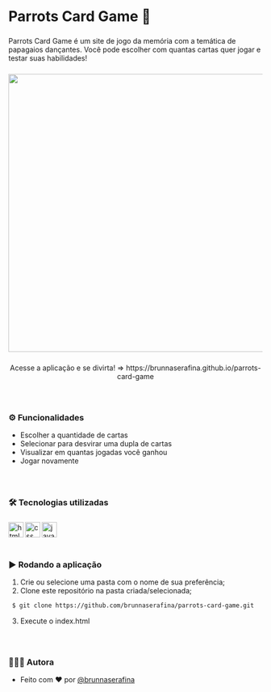 <h1 align="left">Parrots Card Game 🦜</h1>

###

<p align="left">Parrots Card Game é um site de jogo da memória com a temática de papagaios dançantes. Você pode escolher com quantas cartas quer jogar e testar suas habilidades!</p>

###
<div align="center">

<img height="550" src="https://user-images.githubusercontent.com/106851605/215228207-6d2f6e65-48c3-46b9-a564-8f91a0083af4.gif" />

</div>

###

<p align="center">Acesse a aplicação e se divirta! => https://brunnaserafina.github.io/parrots-card-game</p>


###

<br clear="both">

### ⚙️ Funcionalidades

- Escolher a quantidade de cartas
- Selecionar para desvirar uma dupla de cartas
- Visualizar em quantas jogadas você ganhou
- Jogar novamente

###

<br />

### 🛠️ Tecnologias utilizadas

###

  <img align="left" alt="html" height="30px" src="https://img.shields.io/badge/html5-%23E34F26.svg?style=for-the-badge&logo=html5&logoColor=white" />
  <img align="left" alt="css" height="30px" src="https://img.shields.io/badge/css3-%231572B6.svg?style=for-the-badge&logo=css3&logoColor=white" />
  <img align="left" alt="javascript" height="30px" src="https://img.shields.io/badge/javascript-%23323330.svg?style=for-the-badge&logo=javascript&logoColor=%23F7DF1E" />

###

<br />
<br />
<br />

### ▶️ Rodando a aplicação

1. Crie ou selecione uma pasta com o nome de sua preferência;
2. Clone este repositório na pasta criada/selecionada;

```bash
 $ git clone https://github.com/brunnaserafina/parrots-card-game.git
```

3. Execute o index.html

###
<br />

### 🙇🏻‍♀️ Autora

- Feito com ❤️ por [@brunnaserafina](https://www.github.com/brunnaserafina)



